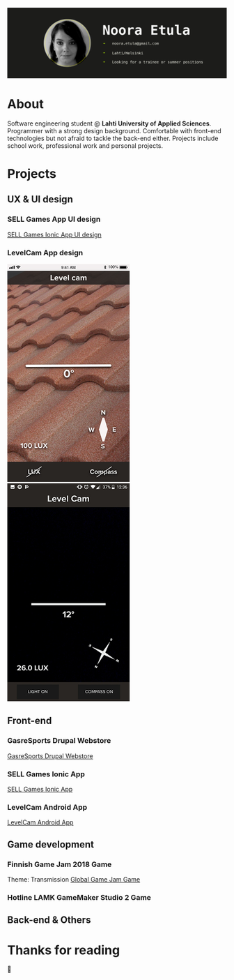 ![Header image](/images/githeader.jpg "Porfolio header picture")

# About

Software engineering student @ **Lahti University of Applied Sciences**. Programmer with a strong design background. Comfortable with front-end technologies but not afraid to tackle the back-end either. Projects include school work, professional work and personal projects.

# Projects

## UX & UI design

### SELL Games App UI design

[SELL Games Ionic App UI design](https://xd.adobe.com/view/37baeee9-8750-4816-5ff9-7b09d43cb0d1-418b/)

### LevelCam App design

![LevelCam design](/images/levelcam-design.jpg "LevelCam App UI design")
![LevelCam product](/images/levelcam-final.jpg "LevelCam App")


## Front-end

### GasreSports Drupal Webstore

[GasreSports Drupal Webstore](https://gasresports.com/)

### SELL Games Ionic App

[SELL Games Ionic App](https://github.com/SELLgames/sellGames)

### LevelCam Android App

[LevelCam Android App](https://github.com/Vatupassit/levelcam)


## Game development

### Finnish Game Jam 2018 Game
Theme: Transmission
[Global Game Jam Game](https://globalgamejam.org/2018/games/robots-mission)

### Hotline LAMK GameMaker Studio 2 Game


## Back-end & Others

# Thanks for reading
:closed_book: